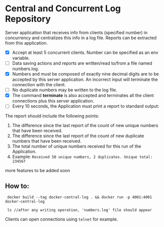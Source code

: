 # Central and Concurrent Log Repository

Server application that receives info from clients (specified number) in concurrency and centralizes this info in a log file. Reports can be extracted from this application.

- [x] Accept at least 5 concurrent clients. Number can be specified as an env variable.
- [ ] Data saving actions and reports are written/read to/from a file named numbers.log.
- [x] Numbers and must be composed of exactly nine decimal digits are to be accepted by this server application. An incorrect input will terminate the connection with the client.
- [ ] No duplicate numbers may be written to the log file.
- [x] The command **terminate** is also accepted and terminates all the client connections plus this server application.
- [ ] Every 10 seconds, the Application must print a report to standard output:

The report should include the following points:
1. The difference since the last report of the count of new unique numbers that have
   been received.
2. The difference since the last report of the count of new duplicate numbers that
   have been received.
3. The total number of unique numbers received for this run of the Application.
4. Example: `Received 50 unique numbers, 2 duplicates. Unique total:
   234567`

more features to be added soon



## How to:

```
 docker build --tag docker-central-log . && docker run -p 4001:4001 docker-central-log
 
 ls //after any writing operation, 'numbers.log' file should appear
```

Clients can open connections using `telnet` for example.
